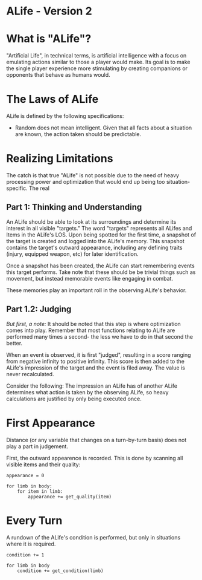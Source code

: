 ALife - Version 2
=================

# What is "ALife"?
"Artificial Life", in technical terms, is artificial intelligence with a focus on emulating actions
similar to those a player would make. Its goal is to make the single player experience more stimulating
by creating companions or opponents that behave as humans would.

# The Laws of ALife
ALife is defined by the following specifications:

* Random does not mean intelligent. Given that all facts about a situation are known, the action taken should be predictable.

# Realizing Limitations
The catch is that true "ALife" is not possible due to the need of heavy processing power and optimization
that would end up being too situation-specific. The real

Part 1: Thinking and Understanding
----------------------------------
An ALife should be able to look at its surroundings and determine its interest in all visible "targets."
The word "targets" represents all ALifes and Items in the ALife's LOS. Upon being spotted for the first
time, a snapshot of the target is created and logged into the ALife's memory. This snapshot contains the
target's outward appearance, including any defining traits (injury, equipped weapon, etc) for later
identification.

Once a snapshot has been created, the ALife can start remembering events this target performs. Take note
that these should be be trivial things such as movement, but instead memorable events like engaging in
combat.

These memories play an important roll in the observing ALife's behavior.

Part 1.2: Judging
-----------------
*But first, a note:* It should be noted that this step is where optimization comes into play. Remember that
most functions relating to ALife are performed many times a second- the less we have to do in that second
the better.

When an event is observed, it is first "judged", resulting in a score ranging from negative infinity to
positive infinity. This score is then added to the ALife's impression of the target and the event is
filed away. The value is never recalculated.

Consider the following: The impression an ALife has of another ALife determines what action is taken by
the observing ALife, so heavy calculations are justified by only being executed once.

# First Appearance
Distance (or any variable that changes on a turn-by-turn basis) does not play a part in judgement.

First, the outward appearence is recorded. This is done by scanning all visible items and their quality:

	appearance = 0
	
	for limb in body:
		for item in limb:
			appearance += get_quality(item)

# Every Turn
A rundown of the ALife's condition is performed, but only in situations where it is required.

	condition += 1
	
	for limb in body
		condition += get_condition(limb)

